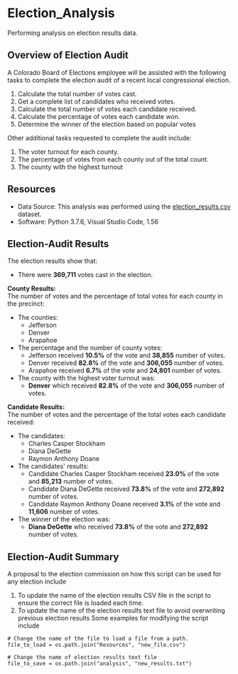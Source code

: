 # Election_Analysis
Performing analysis on election results data.

## Overview of Election Audit
A Colorado Board of Elections employee will be assisted with the following tasks to complete the election audit of a recent local congressional election.

1. Calculate the total number of votes cast.
2. Get a complete list of candidates who received votes.
3. Calculate the total number of votes each candidate received.
4. Calculate the percentage of votes each candidate won.
5. Determine the winner of the election based on popular votes

Other additional tasks requested to complete the audit include:
1. The voter turnout for each county.
2. The percentage of votes from each county out of the total count.
3. The county with the highest turnout

## Resources
- Data Source: This analysis was performed using the [election_results.csv](https://github.com/aobasuyi/Election_Analysis/blob/main/Resources/election_results.csv) dataset.
- Software: Python 3.7.6, Visual Studio Code, 1.56

## Election-Audit Results
The election results show that:
- There were **369,711** votes cast in the election.

**County Results:**<br />
The number of votes and the percentage of total votes for each county in the precinct:
- The counties:
    - Jefferson
    - Denver
    - Arapahoe
- The percentage and the number of county votes:
    - Jefferson received **10.5%** of the vote and **38,855** number of votes.
    - Denver received **82.8%** of the vote and **306,055** number of votes.
    - Arapahoe received **6.7%** of the vote and **24,801** number of votes.
- The county with the highest voter turnout was:
    - **Denver** which received **82.8%** of the vote and **306,055** number of votes.

**Candidate Results:**<br />
The number of votes and the percentage of the total votes each candidate received:
- The candidates:
    - Charles Casper Stockham
    - Diana DeGette
    - Raymon Anthony Doane
- The candidates' results:
    - Candidate Charles Casper Stockham received **23.0%** of the vote and **85,213** number of votes.
    - Candidate Diana DeGette received **73.8%** of the vote and **272,892** number of votes.
    - Candidate Raymon Anthony Doane received **3.1%** of the vote and **11,606** number of votes.
- The winner of the election was:
    - **Diana DeGette** who received **73.8%** of the vote and **272,892** number of votes.

## Election-Audit Summary
A proposal to the election commission on how this script can be used for any election include
1. To update the name of the election results CSV file in the script to ensure the correct file is loaded each time.
2. To update the name of the election results text file to avoid overwriting previous election results 
Some examples for modifying the script include

```
# Change the name of the file to load a file from a path.
file_to_load = os.path.join("Resources", "new_file.csv")

# Change the name of election results text file
file_to_save = os.path.join("analysis", "new_results.txt")
```
